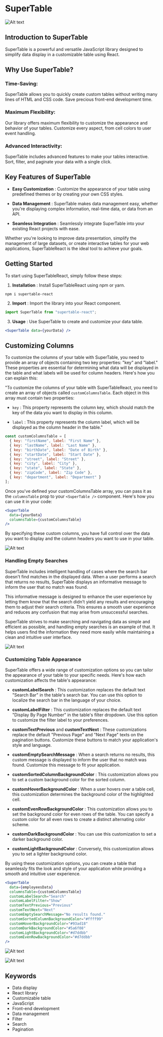 <!-- Markdown -->

# SuperTable

![Alt text](https://raw.githubusercontent.com/Lulu-Soso/Github-Files/main/P14-Library/SuperTable1.png)

## Introduction to SuperTable

SuperTable is a powerful and versatile JavaScript library designed to simplify data display in a customizable table using React.

## Why Use SuperTable?

### Time-Saving:

SuperTable allows you to quickly create custom tables without writing many lines of HTML and CSS code. Save precious front-end development time.

### Maximum Flexibility:

Our library offers maximum flexibility to customize the appearance and behavior of your tables. Customize every aspect, from cell colors to user event handling.

### Advanced Interactivity:

SuperTable includes advanced features to make your tables interactive. Sort, filter, and paginate your data with a single click.

## Key Features of SuperTable

- **Easy Customization** : Customize the appearance of your table using predefined themes or by creating your own CSS styles.

- **Data Management** : SuperTable makes data management easy, whether you're displaying complex information, real-time data, or data from an API.

- **Seamless Integration** : Seamlessly integrate SuperTable into your existing React projects with ease.

Whether you're looking to improve data presentation, simplify the management of large datasets, or create interactive tables for your web applications, SuperTableReact is the ideal tool to achieve your goals.

## Getting Started

To start using SuperTableReact, simply follow these steps:

1. **Installation** : Install SuperTableReact using npm or yarn.
```shell
npm i supertable-react
```

2. **Import** : Import the library into your React component.

```javascript
import SuperTable from "supertable-react";
```

3. **Usage** : Use SuperTable to create and customize your data table.

```jsx
<SuperTable data={yourData} />
```

## Customizing Columns

To customize the columns of your table with SuperTable, you need to provide an array of objects containing two key properties: "key" and "label." These properties are essential for determining what data will be displayed in the table and what labels will be used for column headers. Here's how you can explain this:

"To customize the columns of your table with SuperTableReact, you need to create an array of objects called `customColumnsTable`. Each object in this array must contain two properties:

- `key` : This property represents the column key, which should match the key of the data you want to display in this column.

- `label` : This property represents the column label, which will be displayed as the column header in the table."

```javascript
const customColumnsTable = [
  { key: "firstName", label: "First Name" },
  { key: "lastName", label: "Last Name" },
  { key: "birthDate", label: "Date of Birth" },
  { key: "startDate", label: "Start Date" },
  { key: "street", label: "Street" },
  { key: "city", label: "City" },
  { key: "state", label: "State" },
  { key: "zipCode", label: "Zip Code" },
  { key: "department", label: "Department" }
];
```

Once you've defined your customColumnsTable array, you can pass it as the `columnsTable` prop to your `<SuperTable />` component. Here's how you can use it in your code:

```jsx
<SuperTable 
  data={yourData} 
  columnsTable={customColumnsTable} 
/>
```

By specifying these custom columns, you have full control over the data you want to display and the column headers you want to use in your table.

![Alt text](https://raw.githubusercontent.com/Lulu-Soso/Github-Files/main/P14-Library/SuperTable8.png)

### Handling Empty Searches

SuperTable includes intelligent handling of cases where the search bar doesn't find matches in the displayed data. When a user performs a search that returns no results, SuperTable displays an informative message to inform the user that no match was found.

This informative message is designed to enhance the user experience by letting them know that the search didn't yield any results and encouraging them to adjust their search criteria. This ensures a smooth user experience and reduces any confusion that may arise from unsuccessful searches.

SuperTable strives to make searching and navigating data as simple and efficient as possible, and handling empty searches is an example of that. It helps users find the information they need more easily while maintaining a clean and intuitive user interface.

![Alt text](https://raw.githubusercontent.com/Lulu-Soso/Github-Files/main/P14-Library/SuperTable4.png)

### Customizing Table Appearance

SuperTable offers a wide range of customization options so you can tailor the appearance of your table to your specific needs. Here's how each customization affects the table's appearance:

- **customLabelSearch** : This customization replaces the default text "Search Bar" in the table's search bar. You can use this option to localize the search bar in the language of your choice.

- **customLabelFilter** : This customization replaces the default text "Display By Page Number" in the table's filter dropdown. Use this option to customize the filter label to your preferences.

- **customTextPrevious** and **customTextNext** : These customizations replace the default "Previous Page" and "Next Page" texts on the pagination buttons. Customize these buttons to match your application's style and language.

- **customEmptySearchMessage** : When a search returns no results, this custom message is displayed to inform the user that no match was found. Customize this message to fit your application.

- **customSortedColumnBackgroundColor** : This customization allows you to set a custom background color for the sorted column.

- **customHoverBackgroundColor** : When a user hovers over a table cell, this customization determines the background color of the highlighted cell.

- **customEvenRowBackgroundColor** : This customization allows you to set the background color for even rows of the table. You can specify a custom color for all even rows to create a distinct alternating color scheme.

- **customDarkBackgroundColor** : You can use this customization to set a darker background color.

- **customLightBackgroundColor** : Conversely, this customization allows you to set a lighter background color.

By using these customization options, you can create a table that seamlessly fits the look and style of your application while providing a smooth and intuitive user experience.

```jsx
<SuperTable
  data={employeesData}
  columnsTable={customColumnsTable}
  customLabelSearch="Search"
  customLabelFilter="Show"
  customTextPrevious="Previous"
  customTextNext="Next"
  customEmptySearchMessage="No results found."
  customSortedColumnBackgroundColor="#ffff99"
  customHoverBackgroundColor="#93ad18"
  customDarkBackgroundColor="#5a6f08"
  customLightBackgroundColor="#d7ddbb"
  customEvenRowBackgroundColor="#d7ddbb"
/>
```

![Alt text](https://raw.githubusercontent.com/Lulu-Soso/Github-Files/main/P14-Library/SuperTable6.png)

![Alt text](https://raw.githubusercontent.com/Lulu-Soso/Github-Files/main/P14-Library/SuperTable7.png)

## Keywords
- Data display
- React library
- Customizable table
- JavaScript
- Front-end development
- Data management
- Filter
- Search
- Pagination


<!-- Markdown -->
